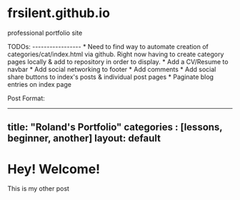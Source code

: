 frsilent.github.io
==================

professional portfolio site


TODOs: -----------------
       * Need to find way to automate creation of categories/cat/index.html via github.
                Right now having to create category pages locally & add to repository in order to display.
       * Add a CV/Resume to navbar
       * Add social networking to footer
       * Add comments
       * Add social share buttons to index's posts & individual post pages
       * Paginate blog entries on index page



Post Format:

---
title: "Roland's Portfolio"
categories : [lessons, beginner, another]
layout: default
---

# Hey! Welcome!

This is my other post

